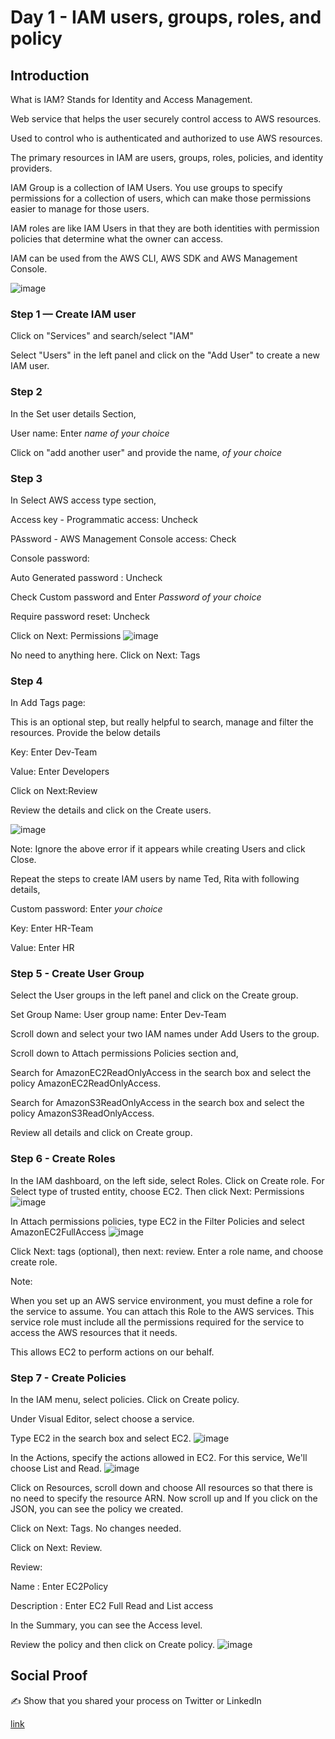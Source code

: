 

# Day 1 - IAM users, groups, roles, and policy

## Introduction

What is IAM?
Stands for Identity and Access Management.

Web service that helps the user securely control access to AWS resources.

Used to control who is authenticated and authorized to use AWS resources.

The primary resources in IAM are users, groups, roles, policies, and identity providers.

IAM Group is a collection of IAM Users. You use groups to specify permissions for a collection of users, which can make those permissions easier to manage for those users.

IAM roles are like IAM Users in that they are both identities with permission policies that determine what the owner can access.

IAM can be used from the AWS CLI, AWS SDK and AWS Management Console.

![image](https://user-images.githubusercontent.com/82836111/138775539-57400b41-3a31-4efa-a1b4-ea1c698acbfa.png)


### Step 1 — Create IAM user

Click on "Services" and search/select "IAM" 

Select "Users" in the left panel and click on the "Add User" to create a new IAM user.

### Step 2

In the Set user details Section, 

User name: Enter *name of your choice*

Click on "add another user" and provide the name, *of your choice*

### Step 3 

In Select AWS access type section,

Access key - Programmatic access: Uncheck

PAssword - AWS Management Console access: Check

Console password: 

Auto Generated password : Uncheck

Check Custom password and Enter *Password of your choice*

Require password reset: Uncheck

Click on Next: Permissions
![image](https://user-images.githubusercontent.com/82836111/138776144-c2da7d6b-d422-4fe8-a0c9-61e93844bbee.png)

No need to anything here. Click on Next: Tags

### Step 4
In Add Tags page:

This is an optional step, but really helpful to search, manage and filter the resources. Provide the below details

Key: Enter Dev-Team

Value: Enter Developers

Click on Next:Review 

Review the details and click on the Create users.

![image](https://user-images.githubusercontent.com/82836111/138776217-80a7976c-5fca-40f2-9e43-854670712485.png)

Note: Ignore the above error if it appears while creating Users and click Close.

Repeat the steps to create IAM users by name Ted, Rita with following details,

Custom password: Enter *your choice*

Key: Enter HR-Team

Value: Enter HR

### Step 5 - Create User Group
Select the User groups in the left panel and click on the Create group.

Set Group Name:
User group name: Enter Dev-Team

Scroll down and select your two IAM names under Add Users to the group.

Scroll down to Attach permissions Policies section and,

Search for AmazonEC2ReadOnlyAccess in the search box and select the policy AmazonEC2ReadOnlyAccess.

Search for AmazonS3ReadOnlyAccess in the search box and select the policy AmazonS3ReadOnlyAccess.

Review all details and click on Create group.

### Step 6 - Create Roles
In the IAM dashboard, on the left side, select Roles.
Click on Create role.
For Select type of trusted entity, choose EC2. Then click Next: Permissions
![image](https://user-images.githubusercontent.com/82836111/138777478-519d06c0-db02-47a0-a187-75b3e151365b.png)

In Attach permissions policies, type EC2 in the Filter Policies and select AmazonEC2FullAccess
![image](https://user-images.githubusercontent.com/82836111/138777530-dabe4e5b-383d-4785-b84e-be936ba88644.png)

Click Next: tags (optional), then next: review.
Enter a role name, and choose create role.

Note:

When you set up an AWS service environment, you must define a role for the service to assume. You can attach this Role to the AWS services. This service role must include all the permissions required for the service to access the AWS resources that it needs.

This allows EC2 to perform actions on our behalf.

### Step 7 - Create Policies

In the IAM menu, select policies.
Click on Create policy.

Under Visual Editor, select choose a service. 

Type EC2 in the search box and select EC2.
![image](https://user-images.githubusercontent.com/82836111/138778409-92ecd289-7e18-47d4-85ba-fb90cdbeb841.png)

In the Actions, specify the actions allowed in EC2. For this service, We'll choose List and Read.
![image](https://user-images.githubusercontent.com/82836111/138778441-20abfe7f-1699-4be9-8853-bf695b510d3e.png)

Click on Resources, scroll down and choose All resources so that there is no need to specify the resource ARN.
Now scroll up and If you click on the JSON, you can see the policy we created.

Click on Next: Tags. No changes needed.

Click on Next: Review.

Review:

Name : Enter EC2Policy

Description : Enter EC2 Full Read and List access

In the Summary, you can see the Access level.

Review the policy and then click on Create policy.
![image](https://user-images.githubusercontent.com/82836111/138778510-e6de8878-57b9-41ea-874f-e819c1862522.png)



## Social Proof

✍️ Show that you shared your process on Twitter or LinkedIn

[link](link)
